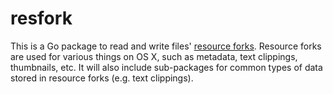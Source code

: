 # resfork

This is a Go package to read and write files' [resource forks](https://en.wikipedia.org/wiki/Resource_fork). Resource forks are used for various things on OS X, such as metadata, text clippings, thumbnails, etc. It will also include sub-packages for common types of data stored in resource forks (e.g. text clippings).
